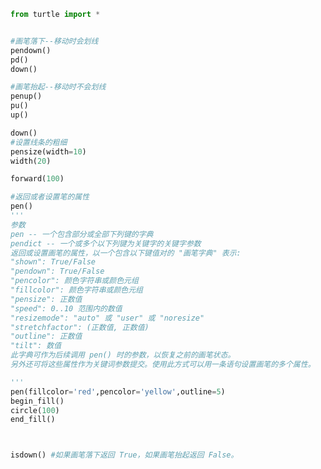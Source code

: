 
<BlogInfo title="6.画笔的控制" author="白日梦想猿" pv=0 read_times=0 pre_cost_time=0分34秒 category="turtle学习" tag_list="['turtle学习']" create_time="2021.07.18 16:24:34" update_time="2021.07.18 16:32:54" />

```python
from turtle import *


#画笔落下--移动时会划线
pendown()
pd()
down()

#画笔抬起--移动时不会划线
penup()
pu()
up()

down()
#设置线条的粗细
pensize(width=10)
width(20)

forward(100)

#返回或者设置笔的属性
pen()
'''
参数
pen -- 一个包含部分或全部下列键的字典
pendict -- 一个或多个以下列键为关键字的关键字参数
返回或设置画笔的属性，以一个包含以下键值对的 "画笔字典" 表示:
"shown": True/False
"pendown": True/False
"pencolor": 颜色字符串或颜色元组
"fillcolor": 颜色字符串或颜色元组
"pensize": 正数值
"speed": 0..10 范围内的数值
"resizemode": "auto" 或 "user" 或 "noresize"
"stretchfactor": (正数值, 正数值)
"outline": 正数值
"tilt": 数值
此字典可作为后续调用 pen() 时的参数，以恢复之前的画笔状态。
另外还可将这些属性作为关键词参数提交。使用此方式可以用一条语句设置画笔的多个属性。

'''
pen(fillcolor='red',pencolor='yellow',outline=5)
begin_fill()
circle(100)
end_fill()



isdown() #如果画笔落下返回 True，如果画笔抬起返回 False。


```
